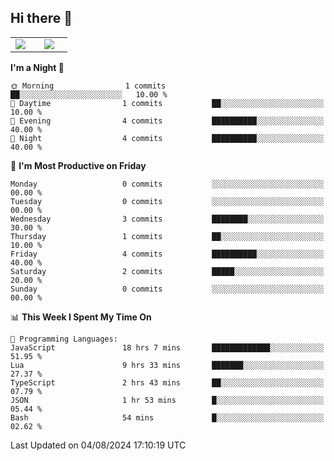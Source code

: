 ## Hi there 👋

<p align="center">
  <table align="center">
  <tr border="none">
  <td width="35%" align="center">
    <img  align="center"  src="http://github-profile-summary-cards.vercel.app/api/cards/stats?username=ricepunk&theme=github_dark" />
  </td>
    
  <td width="65%" align="center">
    <img  align="center"  src="http://github-profile-summary-cards.vercel.app/api/cards/profile-details?username=ricepunk&theme=github_dark" />
  </td>
  </tr>
  </table>
</p>

<!--START_SECTION:waka-->
**I'm a Night 🦉** 

```text
🌞 Morning                1 commits           ██░░░░░░░░░░░░░░░░░░░░░░░   10.00 % 
🌆 Daytime                1 commits           ██░░░░░░░░░░░░░░░░░░░░░░░   10.00 % 
🌃 Evening                4 commits           ██████████░░░░░░░░░░░░░░░   40.00 % 
🌙 Night                  4 commits           ██████████░░░░░░░░░░░░░░░   40.00 % 
```
📅 **I'm Most Productive on Friday** 

```text
Monday                   0 commits           ░░░░░░░░░░░░░░░░░░░░░░░░░   00.00 % 
Tuesday                  0 commits           ░░░░░░░░░░░░░░░░░░░░░░░░░   00.00 % 
Wednesday                3 commits           ████████░░░░░░░░░░░░░░░░░   30.00 % 
Thursday                 1 commits           ██░░░░░░░░░░░░░░░░░░░░░░░   10.00 % 
Friday                   4 commits           ██████████░░░░░░░░░░░░░░░   40.00 % 
Saturday                 2 commits           █████░░░░░░░░░░░░░░░░░░░░   20.00 % 
Sunday                   0 commits           ░░░░░░░░░░░░░░░░░░░░░░░░░   00.00 % 
```


📊 **This Week I Spent My Time On** 

```text
💬 Programming Languages: 
JavaScript               18 hrs 7 mins       █████████████░░░░░░░░░░░░   51.95 % 
Lua                      9 hrs 33 mins       ███████░░░░░░░░░░░░░░░░░░   27.37 % 
TypeScript               2 hrs 43 mins       ██░░░░░░░░░░░░░░░░░░░░░░░   07.79 % 
JSON                     1 hr 53 mins        █░░░░░░░░░░░░░░░░░░░░░░░░   05.44 % 
Bash                     54 mins             █░░░░░░░░░░░░░░░░░░░░░░░░   02.62 % 
```


 Last Updated on 04/08/2024 17:10:19 UTC
<!--END_SECTION:waka-->
